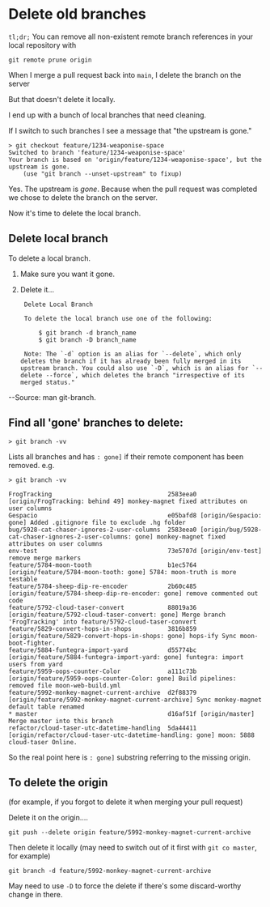 ﻿# Delete old branches

`tl;dr;` You can remove all non-existent remote branch references in your local repository with

	git remote prune origin

When I merge a pull request back into `main`, I delete the branch on the server

But that doesn't delete it locally.

I end up with a bunch of local branches that need cleaning.

If I switch to such branches I see a message that "the upstream is gone."

	> git checkout feature/1234-weaponise-space
	Switched to branch 'feature/1234-weaponise-space'
	Your branch is based on 'origin/feature/1234-weaponise-space', but the upstream is gone.
		(use "git branch --unset-upstream" to fixup)

Yes. The upstream is *gone*. Because when the pull request was completed we chose to delete the branch on the server.

Now it's time to delete the local branch.

## Delete local branch

To delete a local branch.

1. Make sure you want it gone.
2. Delete it...

		Delete Local Branch

		To delete the local branch use one of the following:

			$ git branch -d branch_name
			$ git branch -D branch_name

		Note: The `-d` option is an alias for `--delete`, which only deletes the branch if it has already been fully merged in its upstream branch. You could also use `-D`, which is an alias for `--delete --force`, which deletes the branch "irrespective of its merged status."

--Source: man git-branch.

## Find all 'gone' branches to delete:

	> git branch -vv

Lists all branches and has `: gone]` if their remote component has been removed. e.g.

	> git branch -vv

	FrogTracking								2583eea0 [origin/FrogTracking: behind 49] monkey-magnet fixed attributes on user columns
	Gespacio									e05bafd8 [origin/Gespacio: gone] Added .gitignore file to exclude .hg folder
	bug/5928-cat-chaser-ignores-2-user-columns	2583eea0 [origin/bug/5928-cat-chaser-ignores-2-user-columns: gone] monkey-magnet fixed attributes on user columns
	env-test									73e5707d [origin/env-test] remove merge markers
	feature/5784-moon-tooth						b1ec5764 [origin/feature/5784-moon-tooth: gone] 5784: moon-truth is more testable
	feature/5784-sheep-dip-re-encoder			2b60c485 [origin/feature/5784-sheep-dip-re-encoder: gone] remove commented out code
	feature/5792-cloud-taser-convert			88019a36 [origin/feature/5792-cloud-taser-convert: gone] Merge branch 'FrogTracking' into feature/5792-cloud-taser-convert
	feature/5829-convert-hops-in-shops			3816b859 [origin/feature/5829-convert-hops-in-shops: gone] hops-ify Sync moon-boot-fighter.
	feature/5884-funtegra-import-yard			d55774bc [origin/feature/5884-funtegra-import-yard: gone] funtegra: import users from yard
	feature/5959-oops-counter-Color				a111c73b [origin/feature/5959-oops-counter-Color: gone] Build pipelines: removed file moon-web-build.yml
	feature/5992-monkey-magnet-current-archive	d2f88379 [origin/feature/5992-monkey-magnet-current-archive] Sync monkey-magnet default table renamed
	* master									d16af51f [origin/master] Merge master into this branch
	refactor/cloud-taser-utc-datetime-handling	5da44411 [origin/refactor/cloud-taser-utc-datetime-handling: gone] moon: 5888 cloud-taser Online.

So the real point here is `: gone]` substring referring to the missing origin.

## To delete the origin

(for example, if you forgot to delete it when merging your pull request)

Delete it on the origin....

	git push --delete origin feature/5992-monkey-magnet-current-archive

Then delete it locally (may need to switch out of it first with `git co master`, for example)

	git branch -d feature/5992-monkey-magnet-current-archive

May need to use `-D` to force the delete if there's some discard-worthy change in there.
